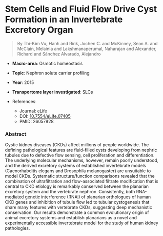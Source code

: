 # Stem Cells and Fluid Flow Drive Cyst Formation in an Invertebrate Excretory Organ

> By Thi-Kim Vu, Hanh and Rink, Jochen C. and McKinney, Sean A. and McClain, Melainia and Lakshmanaperumal, Naharajan and Alexander, Richard and Sánchez Alvarado, Alejandro

- **Macro-area**: Osmotic homeostasis
- **Topic**: Nephron solute carrier profiling
- **Year**: 2015
- **Transportome layer investigated**: SLCs

- References:
  - Journal: eLife
  - DOI: [10.7554/eLife.07405](https://doi.org/10.7554/eLife.07405)
  - PMID: 26057828

### Abstract

Cystic kidney diseases (CKDs) affect millions of people worldwide. The defining pathological features are fluid-filled cysts developing from nephric tubules due to defective flow sensing, cell proliferation and differentiation. The underlying molecular mechanisms, however, remain poorly understood, and the derived excretory systems of established invertebrate models (Caenorhabditis elegans and Drosophila melanogaster) are unsuitable to model CKDs. Systematic structure/function comparisons revealed that the combination of ultrafiltration and flow-associated filtrate modification that is central to CKD etiology is remarkably conserved between the planarian excretory system and the vertebrate nephron. Consistently, both RNA-mediated genetic interference (RNAi) of planarian orthologues of human CKD genes and inhibition of tubule flow led to tubular cystogenesis that share many features with vertebrate CKDs, suggesting deep mechanistic conservation. Our results demonstrate a common evolutionary origin of animal excretory systems and establish planarians as a novel and experimentally accessible invertebrate model for the study of human kidney pathologies.
